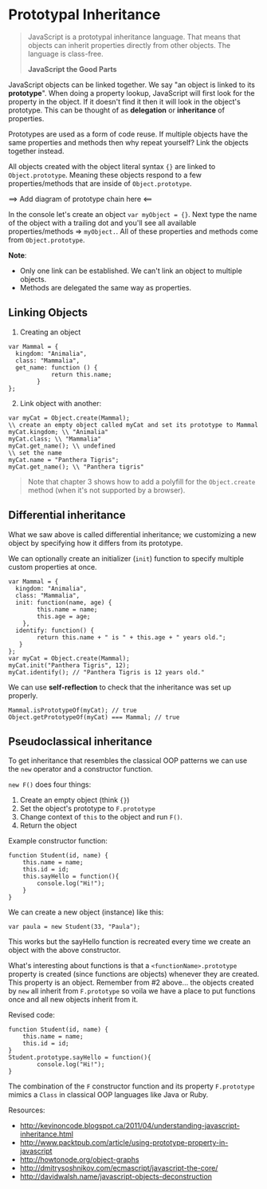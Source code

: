 # Prototypal Inheritance

> JavaScript is a prototypal inheritance language. That means that objects can inherit properties directly from other objects. The language is class-free.
> 
> **JavaScript the Good Parts**

JavaScript objects can be linked together. We say "an object is linked to its **prototype**". When doing a property lookup, JavaScript will first look for the property in the object. If it doesn't find it then it will look in the object's prototype. This can be thought of as **delegation** or **inheritance** of properties. 

Prototypes are used as a form of code reuse. If multiple objects have the same properties and methods then why repeat yourself? Link the objects together instead.

All objects created with the object literal syntax `{}` are linked to `Object.prototype`. Meaning these objects respond to a few properties/methods that are inside of `Object.prototype`.

==> Add diagram of prototype chain here <==

In the console let's create an object `var myObject = {}`. Next type the name of the object with a trailing dot and you'll see all available properties/methods => `myObject.`. All of these properties and methods come from `Object.prototype`.

**Note**:

* Only one link can be established. We can't link an object to multiple objects.
* Methods are delegated the same way as properties.

## Linking Objects

1. Creating an object

```
var Mammal = {
  kingdom: "Animalia",
  class: "Mammalia",  get_name: function () {            return this.name;        }
};
```

2. Link object with another:

```
var myCat = Object.create(Mammal);
\\ create an empty object called myCat and set its prototype to Mammal
myCat.kingdom; \\ "Animalia"
myCat.class; \\ "Mammalia"
myCat.get_name(); \\ undefined
\\ set the name
myCat.name = "Panthera Tigris"; 
myCat.get_name(); \\ "Panthera tigris"
```

> Note that chapter 3 shows how to add a polyfill for the `Object.create` method (when it's not supported by a browser).

## Differential inheritance

What we saw above is called differential inheritance; we customizing a new object by specifying how it differs from its prototype.

We can optionally create an initializer (`init`) function to specify multiple custom properties at once.

```
var Mammal = {
  kingdom: "Animalia",
  class: "Mammalia",
  init: function(name, age) {
        this.name = name;
        this.age = age;
    },  identify: function() {        return this.name + " is " + this.age + " years old.";   }
};
var myCat = Object.create(Mammal);
myCat.init("Panthera Tigris", 12);
myCat.identify(); // "Panthera Tigris is 12 years old."
```

We can use **self-reflection** to check that the inheritance was set up properly.

```
Mammal.isPrototypeOf(myCat); // true
Object.getPrototypeOf(myCat) === Mammal; // true
```

## Pseudoclassical inheritance

To get inheritance that resembles the classical OOP patterns we  can use the `new` operator and a constructor function. 

`new F()` does four things:

1. Create an empty object (think `{}`)
2. Set the object's prototype to `F.prototype`
3. Change context of `this` to the object and run `F()`.
4. Return the object

Example constructor function:

```
function Student(id, name) {
	this.name = name;
	this.id = id;
	this.sayHello = function(){
		console.log("Hi!");
	}
}
```

We can create a new object (instance) like this:

```
var paula = new Student(33, "Paula");
```

This works but the sayHello function is recreated every time we create an object with the above constructor.

What's interesting about functions is that a `<functionName>.prototype` property is created (since functions are objects) whenever they are created. This property is an object. Remember from #2 above... the objects created by `new` all inherit from `F.prototype` so voila we have a place to put functions once and all new objects inherit from it.

Revised code:

```
function Student(id, name) {
	this.name = name;
	this.id = id;
}
Student.prototype.sayHello = function(){
		console.log("Hi!");
}
```

The combination of the `F` constructor function and its property `F.prototype` mimics a `Class` in classical OOP languages like Java or Ruby.

Resources:

* http://kevinoncode.blogspot.ca/2011/04/understanding-javascript-inheritance.html
* http://www.packtpub.com/article/using-prototype-property-in-javascript
* http://howtonode.org/object-graphs
* http://dmitrysoshnikov.com/ecmascript/javascript-the-core/
* http://davidwalsh.name/javascript-objects-deconstruction